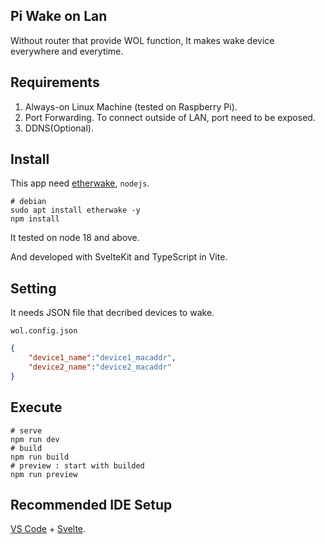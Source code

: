 ## Pi Wake on Lan

Without router that provide WOL function, 
It makes wake device everywhere and everytime.   

## Requirements

1. Always-on Linux Machine (tested on Raspberry Pi).
2. Port Forwarding. 
    To connect outside of LAN, port need to be exposed.
3. DDNS(Optional).

## Install

This app need [etherwake](https://packages.debian.org/sid/etherwake), `nodejs`.

```shell
# debian
sudo apt install etherwake -y
npm install
```
It tested on node 18 and above. 

And developed with SvelteKit and TypeScript in Vite.

## Setting
It needs JSON file that decribed devices to wake.

`wol.config.json` 
```json
{
    "device1_name":"device1_macaddr",
    "device2_name":"device2_macaddr"
}
```

## Execute
```shell
# serve
npm run dev
# build
npm run build
# preview : start with builded
npm run preview

```


## Recommended IDE Setup

[VS Code](https://code.visualstudio.com/) + [Svelte](https://marketplace.visualstudio.com/items?itemName=svelte.svelte-vscode).

